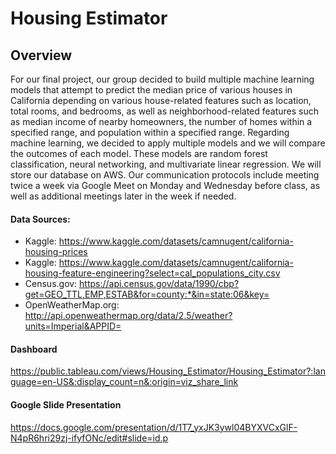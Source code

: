 # Housing Estimator
## Overview
For our final project, our group decided to build multiple machine learning models that attempt to predict the median price of various houses in California depending on various house-related features such as location, total rooms, and bedrooms, as well as neighborhood-related features such as median income of nearby homeowners, the number of homes within a specified range, and population within a specified range. Regarding machine learning, we decided to apply multiple models and we will compare the outcomes of each model. These models are random forest classification, neural networking, and multivariate linear regression. We will store our database on AWS. Our communication protocols include meeting twice a week via Google Meet on Monday and Wednesday before class, as well as additional meetings later in the week if needed. 

#### Data Sources:
* Kaggle: https://www.kaggle.com/datasets/camnugent/california-housing-prices
* Kaggle: https://www.kaggle.com/datasets/camnugent/california-housing-feature-engineering?select=cal_populations_city.csv
* Census.gov: https://api.census.gov/data/1990/cbp?get=GEO_TTL,EMP,ESTAB&for=county:*&in=state:06&key=
* OpenWeatherMap.org: http://api.openweathermap.org/data/2.5/weather?units=Imperial&APPID=

#### Dashboard
https://public.tableau.com/views/Housing_Estimator/Housing_Estimator?:language=en-US&:display_count=n&:origin=viz_share_link

#### Google Slide Presentation
https://docs.google.com/presentation/d/1T7_yxJK3ywl04BYXVCxGlF-N4pR6hri29zj-ifyfONc/edit#slide=id.p
